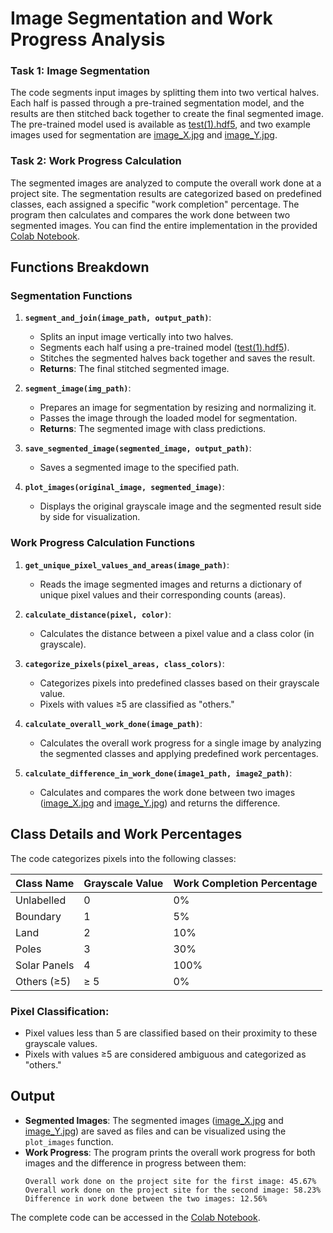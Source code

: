 # Image Segmentation and Work Progress Analysis

### Task 1: Image Segmentation
The code segments input images by splitting them into two vertical halves. Each half is passed through a pre-trained segmentation model, and the results are then stitched back together to create the final segmented image. The pre-trained model used is available as [test(1).hdf5](https://github.com/Anuragd7440/Image_Analysis/blob/main/Calculating%20Percentage%20Work%20Done/test(1).hdf5), and two example images used for segmentation are [image_X.jpg](https://github.com/Anuragd7440/Image_Analysis/blob/main/Calculating%20Percentage%20Work%20Done/image_X.jpg) and [image_Y.jpg](https://github.com/Anuragd7440/Image_Analysis/blob/main/Calculating%20Percentage%20Work%20Done/image_Y.jpg).

### Task 2: Work Progress Calculation
The segmented images are analyzed to compute the overall work done at a project site. The segmentation results are categorized based on predefined classes, each assigned a specific "work completion" percentage. The program then calculates and compares the work done between two segmented images. You can find the entire implementation in the provided [Colab Notebook](https://github.com/Anuragd7440/Image_Analysis/blob/main/Calculating%20Percentage%20Work%20Done/Calculating_Perct_Work_Done.ipynb).

## Functions Breakdown

### Segmentation Functions

1. **`segment_and_join(image_path, output_path)`**:
   - Splits an input image vertically into two halves.
   - Segments each half using a pre-trained model ([test(1).hdf5](https://github.com/Anuragd7440/Image_Analysis/blob/main/Calculating%20Percentage%20Work%20Done/test(1).hdf5)).
   - Stitches the segmented halves back together and saves the result.
   - **Returns**: The final stitched segmented image.

2. **`segment_image(img_path)`**:
   - Prepares an image for segmentation by resizing and normalizing it.
   - Passes the image through the loaded model for segmentation.
   - **Returns**: The segmented image with class predictions.

3. **`save_segmented_image(segmented_image, output_path)`**:
   - Saves a segmented image to the specified path.

4. **`plot_images(original_image, segmented_image)`**:
   - Displays the original grayscale image and the segmented result side by side for visualization.

### Work Progress Calculation Functions

1. **`get_unique_pixel_values_and_areas(image_path)`**:
   - Reads the image segmented images and returns a dictionary of unique pixel values and their corresponding counts (areas).

2. **`calculate_distance(pixel, color)`**:
   - Calculates the distance between a pixel value and a class color (in grayscale).

3. **`categorize_pixels(pixel_areas, class_colors)`**:
   - Categorizes pixels into predefined classes based on their grayscale value.
   - Pixels with values ≥5 are classified as "others."

4. **`calculate_overall_work_done(image_path)`**:
   - Calculates the overall work progress for a single image by analyzing the segmented classes and applying predefined work percentages.

5. **`calculate_difference_in_work_done(image1_path, image2_path)`**:
   - Calculates and compares the work done between two images ([image_X.jpg](https://github.com/Anuragd7440/Image_Analysis/blob/main/Calculating%20Percentage%20Work%20Done/image_X.jpg) and [image_Y.jpg](https://github.com/Anuragd7440/Image_Analysis/blob/main/Calculating%20Percentage%20Work%20Done/image_Y.jpg)) and returns the difference.

## Class Details and Work Percentages

The code categorizes pixels into the following classes:

| Class Name    | Grayscale Value | Work Completion Percentage |
| ------------- | --------------- | -------------------------- |
| Unlabelled    | 0               | 0%                         |
| Boundary      | 1               | 5%                         |
| Land          | 2               | 10%                        |
| Poles         | 3               | 30%                        |
| Solar Panels  | 4               | 100%                       |
| Others (≥5)   | ≥ 5             | 0%                         |

### Pixel Classification:
- Pixel values less than 5 are classified based on their proximity to these grayscale values.
- Pixels with values ≥5 are considered ambiguous and categorized as "others."

## Output

- **Segmented Images**: The segmented images ([image_X.jpg](https://github.com/Anuragd7440/Image_Analysis/blob/main/Calculating%20Percentage%20Work%20Done/image_X.jpg) and [image_Y.jpg](https://github.com/Anuragd7440/Image_Analysis/blob/main/Calculating%20Percentage%20Work%20Done/image_Y.jpg)) are saved as files and can be visualized using the `plot_images` function.
- **Work Progress**: The program prints the overall work progress for both images and the difference in progress between them:
  ```plaintext
  Overall work done on the project site for the first image: 45.67%
  Overall work done on the project site for the second image: 58.23%
  Difference in work done between the two images: 12.56%
  ```

The complete code can be accessed in the [Colab Notebook](https://github.com/Anuragd7440/Image_Analysis/blob/main/Calculating%20Percentage%20Work%20Done/Calculating_Perct_Work_Done.ipynb).
